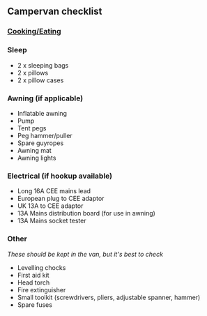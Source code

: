 ## Campervan checklist

### [Cooking/Eating](./camper_checklist.md)

### Sleep
- 2 x sleeping bags
- 2 x pillows
- 2 x pillow cases
  
### Awning (if applicable)
- Inflatable awning
- Pump
- Tent pegs
- Peg hammer/puller
- Spare guyropes
- Awning mat
- Awning lights

### Electrical (if hookup available)
- Long 16A CEE mains lead
- European plug to CEE adaptor
- UK 13A to CEE adaptor
- 13A Mains distribution board (for use in awning)
- 13A Mains socket tester

### Other
_These should be kept in the van, but it's best to check_

- Levelling chocks
- First aid kit
- Head torch
- Fire extinguisher
- Small toolkit (screwdrivers, pliers, adjustable spanner, hammer)
- Spare fuses
